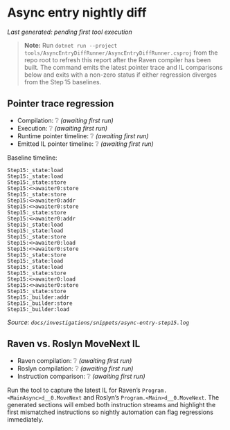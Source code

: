 # Async entry nightly diff

_Last generated: pending first tool execution_

> **Note:** Run `dotnet run --project tools/AsyncEntryDiffRunner/AsyncEntryDiffRunner.csproj` from the repo root to refresh this
> report after the Raven compiler has been built. The command emits the latest pointer trace and IL comparisons below and exits
> with a non-zero status if either regression diverges from the Step 15 baselines.

## Pointer trace regression

- Compilation: ❔ _(awaiting first run)_
- Execution: ❔ _(awaiting first run)_
- Runtime pointer timeline: ❔ _(awaiting first run)_
- Emitted IL pointer timeline: ❔ _(awaiting first run)_

Baseline timeline:
```
Step15:_state:load
Step15:_state:load
Step15:_state:store
Step15:<>awaiter0:store
Step15:_state:store
Step15:<>awaiter0:addr
Step15:<>awaiter0:store
Step15:_state:store
Step15:<>awaiter0:addr
Step15:_state:load
Step15:_state:load
Step15:_state:store
Step15:<>awaiter0:load
Step15:<>awaiter0:store
Step15:_state:store
Step15:_state:load
Step15:_state:load
Step15:_state:store
Step15:<>awaiter0:load
Step15:<>awaiter0:store
Step15:_state:store
Step15:_builder:addr
Step15:_builder:store
Step15:_builder:load
```
_Source: `docs/investigations/snippets/async-entry-step15.log`_

## Raven vs. Roslyn MoveNext IL

- Raven compilation: ❔ _(awaiting first run)_
- Roslyn compilation: ❔ _(awaiting first run)_
- Instruction comparison: ❔ _(awaiting first run)_

Run the tool to capture the latest IL for Raven’s `Program.<MainAsync>d__0.MoveNext` and Roslyn’s `Program.<Main>d__0.MoveNext`.
The generated sections will embed both instruction streams and highlight the first mismatched instructions so nightly automation
can flag regressions immediately.
